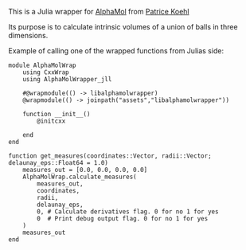 This is a Julia wrapper for [AlphaMol](https://github.com/pkoehl/AlphaMol) from [Patrice Koehl](https://www.cs.ucdavis.edu/~koehl/)

Its purpose is to calculate intrinsic volumes of a union of balls in three dimensions.

Example of calling one of the wrapped functions from Julias side:

```
module AlphaMolWrap
    using CxxWrap
    using AlphaMolWrapper_jll

    #@wrapmodule(() -> libalphamolwrapper)
    @wrapmodule(() -> joinpath("assets","libalphamolwrapper"))

    function __init__()
        @initcxx

    end
end

function get_measures(coordinates::Vector, radii::Vector; delaunay_eps::Float64 = 1.0)
    measures_out = [0.0, 0.0, 0.0, 0.0]
    AlphaMolWrap.calculate_measures(
        measures_out,
        coordinates,
        radii,
        delaunay_eps, 
        0, # Calculate derivatives flag. 0 for no 1 for yes
        0  # Print debug output flag. 0 for no 1 for yes 
    )
    measures_out
end
```
